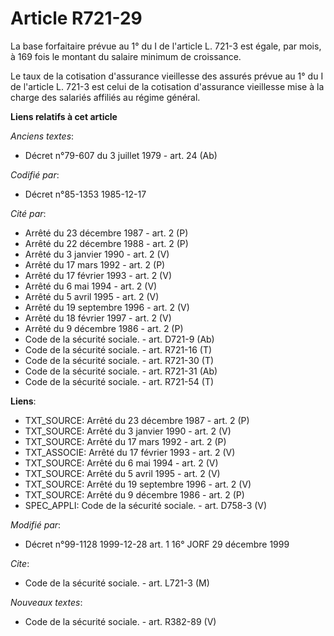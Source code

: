 # Article R721-29

La base forfaitaire prévue au 1° du I de l'article L. 721-3 est égale, par mois, à 169 fois le montant du salaire minimum de
croissance.

Le taux de la cotisation d'assurance vieillesse des assurés prévue au 1° du I de l'article L. 721-3 est celui de la
cotisation d'assurance vieillesse mise à la charge des salariés affiliés au régime général.

**Liens relatifs à cet article**

_Anciens textes_:

  - Décret n°79-607 du 3 juillet 1979 - art. 24 (Ab)

_Codifié par_:

  - Décret n°85-1353 1985-12-17

_Cité par_:

  - Arrêté du 23 décembre 1987 - art. 2 (P)
  - Arrêté du 22 décembre 1988 - art. 2 (P)
  - Arrêté du 3 janvier 1990 - art. 2 (V)
  - Arrêté du 17 mars 1992 - art. 2 (P)
  - Arrêté du 17 février 1993 - art. 2 (V)
  - Arrêté du 6 mai 1994 - art. 2 (V)
  - Arrêté du 5 avril 1995 - art. 2 (V)
  - Arrêté du 19 septembre 1996 - art. 2 (V)
  - Arrêté du 18 février 1997 - art. 2 (V)
  - Arrêté du 9 décembre 1986 - art. 2 (P)
  - Code de la sécurité sociale. - art. D721-9 (Ab)
  - Code de la sécurité sociale. - art. R721-16 (T)
  - Code de la sécurité sociale. - art. R721-30 (T)
  - Code de la sécurité sociale. - art. R721-31 (Ab)
  - Code de la sécurité sociale. - art. R721-54 (T)

**Liens**:

  - TXT_SOURCE: Arrêté du 23 décembre 1987 - art. 2 (P)
  - TXT_SOURCE: Arrêté du 3 janvier 1990 - art. 2 (V)
  - TXT_SOURCE: Arrêté du 17 mars 1992 - art. 2 (P)
  - TXT_ASSOCIE: Arrêté du 17 février 1993 - art. 2 (V)
  - TXT_SOURCE: Arrêté du 6 mai 1994 - art. 2 (V)
  - TXT_SOURCE: Arrêté du 5 avril 1995 - art. 2 (V)
  - TXT_SOURCE: Arrêté du 19 septembre 1996 - art. 2 (V)
  - TXT_SOURCE: Arrêté du 9 décembre 1986 - art. 2 (P)
  - SPEC_APPLI: Code de la sécurité sociale. - art. D758-3 (V)

_Modifié par_:

  - Décret n°99-1128 1999-12-28 art. 1 16° JORF 29 décembre 1999

_Cite_:

  - Code de la sécurité sociale. - art. L721-3 (M)

_Nouveaux textes_:

  - Code de la sécurité sociale. - art. R382-89 (V)
